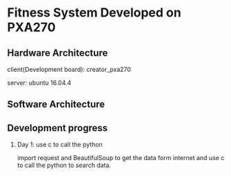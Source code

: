 # Fitness System Developed on PXA270
> 

## Hardware Architecture

client(Development board): creator_pxa270

server: ubuntu 16.04.4

## Software Architecture
## Development progress

1. Day 1: use c to call the python

	import request and BeautifulSoup to get the data form internet and use c to call the python to search data.

	

	
   




 